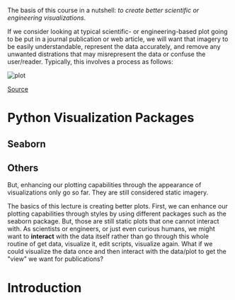 The basis of this course in a nutshell: _to create better scientific or engineering visualizations_.

If we consider looking at typical scientific- or engineering-based plot going to be put in a journal publication or web article, we will want that imagery to be easily understandable, represent the data accurately, and remove any unwanted distrations that may misrepresent the data or confuse the user/reader. Typically, this involves a process as follows:

![plot](http://www.randalolson.com/wp-content/uploads/data-ink.gif)

[Source](http://www.randalolson.com/2014/06/28/how-to-make-beautiful-data-visualizations-in-python-with-matplotlib/)

# Python Visualization Packages

## Seaborn

## Others

But, enhancing our plotting capabilities through the appearance of visualizations only go so far. They are still considered static imagery.

The basics of this lecture is creating better plots. First, we can enhance our plotting capabilities through styles by using different packages such as the seaborn package. But, those are still static plots that one cannot interact with. As scientists or engineers, or just even curious humans, we might want to __interact__ with the data itself rather than go through this whole routine of get data, visualize it, edit scripts, visualize again. What if we could visualize the data once and then interact with the data/plot to get the "view" we want for publications?

# Introduction
